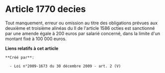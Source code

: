 # Article 1770 decies

Tout manquement, erreur ou omission au titre des obligations prévues aux deuxième et troisième alinéas du II de l'article
1586 octies est sanctionné par une amende égale à 200 euros par salarié concerné, dans la limite d'un montant fixé à 100 000
euros.

**Liens relatifs à cet article**

	**Créé par**:

	  - Loi n°2009-1673 du 30 décembre 2009 - art. 2 (V)
